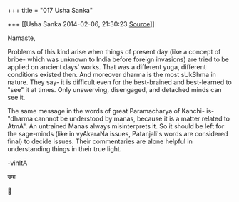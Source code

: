 +++
title = "017 Usha Sanka"

+++
[[Usha Sanka	2014-02-06, 21:30:23 [Source](https://groups.google.com/g/samskrita/c/nBMCx94X0W8)]]



Namaste,

Problems of this kind arise when things of present day (like a concept of bribe- which was unknown to India before foreign invasions) are tried to be applied on ancient days' works. That was a different yuga, different conditions existed then. And moreover dharma is the most sUkShma in nature. They say- it is difficult even for the best-brained and best-learned to "see" it at times. Only unswerving, disengaged, and detached minds can see it.

The same message in the words of great Paramacharya of Kanchi- is- "dharma cannnot be understood by manas, because it is a matter related to AtmA". An untrained Manas always misinterprets it. So it should be left for the sage-minds (like in vyAkaraNa issues, Patanjali's words are considered final) to decide issues. Their commentaries are alone helpful in understanding things in their true light.

-vinItA

उषा



